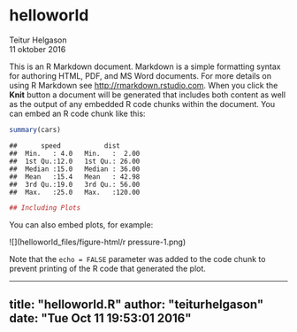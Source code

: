 # helloworld
Teitur Helgason  
11 oktober 2016  



This is an R Markdown document. Markdown is a simple formatting syntax for authoring HTML, PDF, and MS Word documents. For more details on using R Markdown see <http://rmarkdown.rstudio.com>.
When you click the **Knit** button a document will be generated that includes both content as well as the output of any embedded R code chunks within the document. You can embed an R code chunk like this:


```r
summary(cars)
```

```
##      speed           dist       
##  Min.   : 4.0   Min.   :  2.00  
##  1st Qu.:12.0   1st Qu.: 26.00  
##  Median :15.0   Median : 36.00  
##  Mean   :15.4   Mean   : 42.98  
##  3rd Qu.:19.0   3rd Qu.: 56.00  
##  Max.   :25.0   Max.   :120.00
```

```r
## Including Plots
```

You can also embed plots, for example:

![](helloworld_files/figure-html/r pressure-1.png)<!-- -->

Note that the `echo = FALSE` parameter was added to the code chunk to prevent printing of the R code that generated the plot.

---
title: "helloworld.R"
author: "teiturhelgason"
date: "Tue Oct 11 19:53:01 2016"
---
